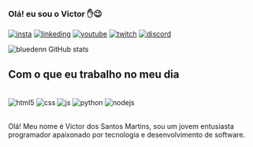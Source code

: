 ### Olá! eu sou o Victor  ✋😉

[![insta](https://img.shields.io/badge/Instagram-E4405F?style=for-the-badge&logo=instagram&logoColor=white)](https://instagram.com/victor_bluedenn?igshid=ZDdkNTZiNTM=)
[![linkeding](https://img.shields.io/badge/LinkedIn-0077B5?style=for-the-badge&logo=linkedin&logoColor=white)](https://www.linkedin.com/in/victor-martins-a3699a220)
[![youtube](https://img.shields.io/badge/YouTube-FF0000?style=for-the-badge&logo=youtube&logoColor=white)](https://www.youtube.com/@bluedenn9828)
[![twitch](https://img.shields.io/badge/Twitch-9146FF?style=for-the-badge&logo=twitch&logoColor=white)](https://www.twitch.tv/bluedenn18)
[![discord](https://img.shields.io/badge/Discord-7289DA?style=for-the-badge&logo=discord&logoColor=white)](https://discord.gg/Pmtv5BwXRc)


![bluedenn GitHub stats](https://github-readme-stats.vercel.app/api?username=I3Lued3nn&show_icons=true&theme=tokyonight)

## Com o que eu trabalho no meu dia

<div style = "display: inline_block"><br/>
    <img align="center" alt="html5" src="https://img.shields.io/badge/HTML5-E34F26?style=for-the-badge&logo=html5&logoColor=white"/>
    <img align="center" alt="css" src="https://img.shields.io/badge/CSS3-1572B6?style=for-the-badge&logo=css3&logoColor=white"/>
     <img align="center" alt="js" src="https://img.shields.io/badge/JavaScript-F7DF1E?style=for-the-badge&logo=javascript&logoColor=black"/>
      <img align="center" alt="python" src="https://img.shields.io/badge/Python-14354C?style=for-the-badge&logo=python&logoColor=white"/>
      <img align="center" alt="nodejs" src="https://img.shields.io/badge/Node.js-43853D?style=for-the-badge&logo=node.js&logoColor=white"/>
</div><br/>

Olá! Meu nome é Victor dos Santos Martins, sou um jovem entusiasta programador apaixonado por tecnologia e desenvolvimento de software.
